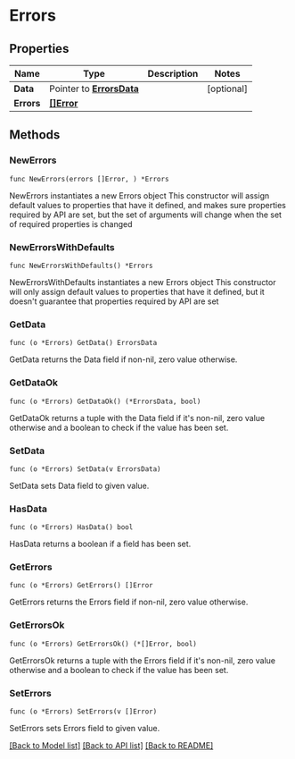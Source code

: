 # Errors

## Properties

Name | Type | Description | Notes
------------ | ------------- | ------------- | -------------
**Data** | Pointer to [**ErrorsData**](ErrorsData.md) |  | [optional] 
**Errors** | [**[]Error**](Error.md) |  | 

## Methods

### NewErrors

`func NewErrors(errors []Error, ) *Errors`

NewErrors instantiates a new Errors object
This constructor will assign default values to properties that have it defined,
and makes sure properties required by API are set, but the set of arguments
will change when the set of required properties is changed

### NewErrorsWithDefaults

`func NewErrorsWithDefaults() *Errors`

NewErrorsWithDefaults instantiates a new Errors object
This constructor will only assign default values to properties that have it defined,
but it doesn't guarantee that properties required by API are set

### GetData

`func (o *Errors) GetData() ErrorsData`

GetData returns the Data field if non-nil, zero value otherwise.

### GetDataOk

`func (o *Errors) GetDataOk() (*ErrorsData, bool)`

GetDataOk returns a tuple with the Data field if it's non-nil, zero value otherwise
and a boolean to check if the value has been set.

### SetData

`func (o *Errors) SetData(v ErrorsData)`

SetData sets Data field to given value.

### HasData

`func (o *Errors) HasData() bool`

HasData returns a boolean if a field has been set.

### GetErrors

`func (o *Errors) GetErrors() []Error`

GetErrors returns the Errors field if non-nil, zero value otherwise.

### GetErrorsOk

`func (o *Errors) GetErrorsOk() (*[]Error, bool)`

GetErrorsOk returns a tuple with the Errors field if it's non-nil, zero value otherwise
and a boolean to check if the value has been set.

### SetErrors

`func (o *Errors) SetErrors(v []Error)`

SetErrors sets Errors field to given value.



[[Back to Model list]](../README.md#documentation-for-models) [[Back to API list]](../README.md#documentation-for-api-endpoints) [[Back to README]](../README.md)


